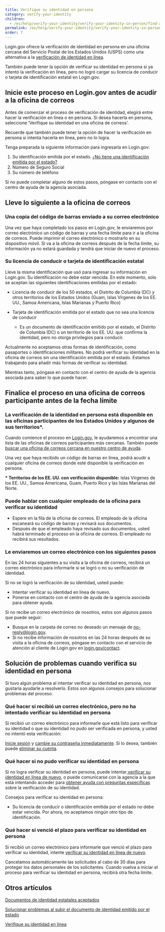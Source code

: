 ```yaml
---
title: Verifique su identidad en persona
category: verify-your-identity
children:
  - /es/help/verify-your-identity/verify-your-identity-in-person/find-a-participating-post-office/
permalink: /es/help/verify-your-identity/verify-your-identity-in-person/
order: 7
---
```

Login.gov ofrece la verificación de identidad en persona en una oficina cercana del Servicio Postal de los Estados Unidos (USPS) como una alternativa a la [verificación de identidad en línea](/es/help/verify-your-identity/how-to-verify-your-identity/).

También puede tener la opción de verificar su identidad en persona si ya intentó la verificación en línea, pero no logró cargar su licencia de conducir o tarjeta de identificación estatal en Login.gov.

## Inicie este proceso en Login.gov antes de acudir a la oficina de correos&nbsp;

Antes de comenzar el proceso de verificación de identidad, elegirá entre hacer la verificación en línea o en persona. Si desea hacerla en persona, seleccione ‘Verifique su identidad en una oficina de correos’.

Recuerde que también puede tener la opción de hacer la verificación en persona si intenta hacerla en línea, pero no lo logra.

Tenga preparada la siguiente información para ingresarla en Login.gov:

1. Su identificación emitida por el estado. [¿No tiene una identificación emitida por el estado?](/es/help/verify-your-identity/accepted-identification-documents/)
2. Número de Seguro Social
3. Su número de teléfono

Si no puede completar alguno de estos pasos, póngase en contacto con el centro de ayuda de la agencia asociada.

## Lleve lo siguiente a la oficina de correos

### Una copia del código de barras enviado a su correo electrónico

Una vez que haya completado los pasos en Login.gov, le enviaremos por correo electrónico un código de barras y una fecha límite para ir a la oficina de correos. Puede imprimir el correo electrónico o mostrarlo en su dispositivo móvil. Si va a la oficina de correos después de la fecha límite, su información ya no estará guardada y tendrá que iniciar de nuevo el proceso.

### Su licencia de conducir o tarjeta de identificación estatal

Lleve la misma identificación que usó para ingresar su información en Login.gov. Su identificación no debe estar vencida. En este momento, solo se aceptan las siguientes identificaciones emitidas por el estado: 

* Licencia de conducir de los 50 estados, el Distrito de Columbia (DC) y otros territorios de los Estados Unidos (Guam, Islas Vírgenes de los EE. UU., Samoa Americana, Islas Marianas y Puerto Rico)
* Tarjeta de identificación emitida por el estado que no sea una licencia de conducir

  * Es un documento de identificación emitido por el estado, el Distrito de Columbia (DC) o un territorio de los EE. UU. que confirma la identidad, pero no otorga privilegios para conducir.

Actualmente no aceptamos otras formas de identificación, como pasaportes o identificaciones militares. No podrá verificar su identidad en la oficina de correos sin una identificación emitida por el estado. Estamos trabajando para añadir más formas de verificar su identidad.

Mientras tanto, póngase en contacto con el centro de ayuda de la agencia asociada para saber lo que puede hacer.

## Finalice el proceso en una oficina de correos participante antes de la fecha límite

### La verificación de la identidad en persona está disponible en las oficinas participantes de los Estados Unidos y algunos de sus territorios*.

Cuando comience el proceso en [Login.gov](https://secure.login.gov/es/), le ayudaremos a encontrar una lista de las oficinas de correos participantes más cercanas. También puede [buscar una oficina de correos cercana en nuestro centro de ayuda](/es/help/verify-your-identity/verify-your-identity-in-person/find-a-participating-post-office/).

Una vez que haya recibido un código de barras en línea, podrá acudir a cualquier oficina de correos donde esté disponible la verificación en persona.

**\* Territorios de los EE. UU. con verificación disponible:** Islas Vírgenes de los EE. UU., Samoa Americana, Guam, Puerto Rico y las Islas Marianas del Norte.

### Puede hablar con cualquier empleado de la oficina para verificar su identidad

* Espere en la fila de la oficina de correos. El empleado de la oficina escaneará su código de barras y revisará sus documentos.
* Después de que el empleado haya revisado sus documentos, usted habrá terminado el proceso en la oficina de correos. El empleado no recibirá sus resultados.

### Le enviaremos un correo electrónico con los siguientes pasos

En las 24 horas siguientes a su visita a la oficina de correos, recibirá un correo electrónico para informarle si se logró o no su verificación de identidad.

Si no se logró la verificación de su identidad, usted puede:

* Intentar verificar su identidad en línea de nuevo.
* Ponerse en contacto con el centro de ayuda de la agencia asociada para obtener ayuda.

Si no recibe un correo electrónico de nosotros, estos son algunos pasos que puede seguir:

* Busque en la carpeta de correo no deseado un mensaje de [no-reply@login.gov](mailto:no-reply@login.gov).
* Si no recibe información de nosotros en las 24 horas después de su visita a la oficina de correos, póngase en contacto con el servicio de atención al cliente de Login.gov en [login.gov/contact](https://login.gov/contact).

## Solución de problemas cuando verifica su identidad en persona

Si tuvo algún problema al intentar verificar su identidad en persona, nos gustaría ayudarle a resolverlo. Estos son algunos consejos para solucionar problemas del proceso.

### Qué hacer si recibió un correo electrónico, pero no ha intentado verificar su identidad en persona

Si recibió un correo electrónico para informarle que está listo para verificar su identidad o que su identidad no pudo ser verificada en persona, y usted no intentó esta verificación:

[Inicie sesión](https://secure.login.gov/es/) y [cambie su contraseña inmediatamente](/es/help/manage-your-account/change-your-password/). Si lo desea, también puede [eliminar su cuenta](/es/help/manage-your-account/delete-your-account/).

### Qué hacer si no pudo verificar su identidad en persona

Si no logra verificar su identidad en persona, puede intentar[ verificar su identidad en línea de nuevo](/es/help/verify-your-identity/how-to-verify-your-identity/), o puede comunicarse con la agencia a la que está intentando acceder para [obtener ayuda con preguntas específicas](/es/help/specific-agencies/overview/) sobre la verificación de su identidad.

Consejos para verificar su identidad en persona:

* Su licencia de conducir o identificación emitida por el estado no debe estar vencida. Por ahora, no aceptamos ningún otro tipo de identificación.

### Qué hacer si venció el plazo para verificar su identidad en persona

Si recibió un correo electrónico para informarle que venció el plazo para verificar su identidad, intente [verificar su identidad en línea de nuevo](/es/help/verify-your-identity/how-to-verify-your-identity/).

Cancelamos automáticamente las solicitudes al cabo de 30 días para proteger los datos personales de los solicitantes. Cuando vuelva a iniciar el proceso para verificar su identidad en persona, recibirá otra fecha límite.

## Otros artículos

[Documentos de identidad estatales aceptados](/es/help/verify-your-identity/accepted-identification-documents/)

[Solucionar problemas al subir el documento de identidad emitido por el estado](/es/help/verify-your-identity/how-to-add-images-of-your-state-issued-id/)

[Verifique su identidad en línea](/es/help/verify-your-identity/how-to-verify-your-identity/)

